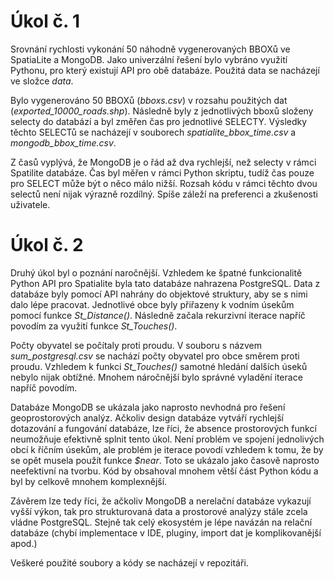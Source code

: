 # Úkol č. 1
Srovnání rychlosti vykonání 50 náhodně vygenerovaných BBOXů ve SpatiaLite a MongoDB. Jako univerzální řešení bylo vybráno využití Pythonu, pro který existují API pro obě databáze. Použitá data se nacházejí ve složce *data*.

Bylo vygenerováno 50 BBOXů (*bboxs.csv*) v rozsahu použitých dat (*exported_10000_roads.shp*).
Následně byly z jednotlivých bboxů složeny selecty do databází a byl změřen čas pro jednotlivé SELECTY. Výsledky těchto SELECTů se nacházejí v souborech *spatialite_bbox_time.csv* a *mongodb_bbox_time.csv*.

Z časů vyplývá, že MongoDB je o řád až dva rychlejší, než selecty v rámci Spatilite databáze. Čas byl měřen v rámci Python skriptu, tudíž čas pouze pro SELECT může být o něco málo nižší. Rozsah kódu v rámci těchto dvou selectů není nijak výrazně rozdílný. Spíše záleží na preferenci a zkušenosti uživatele.

# Úkol č. 2
Druhý úkol byl o poznání naročnější. Vzhledem ke špatné funkcionalitě Python API pro Spatialite byla tato databáze nahrazena PostgreSQL. Data z databáze byly pomocí API nahrány do objektové struktury, aby se s nimi dalo lépe pracovat. Jednotlivé obce byly přiřazeny k vodním úsekům pomocí funkce *St_Distance()*. Následně začala rekurzivní iterace napříč povodím za využití funkce *St_Touches()*.

Počty obyvatel se počítaly proti proudu. V souboru s názvem *sum_postgresql.csv* se nachází počty obyvatel pro obce směrem proti proudu. Vzhledem k funkci *St_Touches()* samotné hledání dalších úseků nebylo nijak obtížné. Mnohem náročnější bylo správné vyladění iterace napříč povodím.

Databáze MongoDB se ukázala jako naprosto nevhodná pro řešení geoprostorových analýz. Ačkoliv design databáze vytváří rychlejší dotazování a fungování databáze, lze říci, že absence prostorových funkcí neumožňuje efektivně splnit tento úkol. Není problém ve spojení jednolivých obcí k říčním úsekům, ale problém je iterace povodí vzhledem k tomu, že by se opět musela použít funkce *$near*. Toto se ukázalo jako časově naprosto neefektivní na tvorbu. Kód by obsahoval mnohem větší část Python kódu a byl by celkově mnohem komplexnější.

Závěrem lze tedy říci, že ačkoliv MongoDB a nerelační databáze vykazují vyšší výkon, tak pro strukturovaná data a prostorové analýzy stále zcela vládne PostgreSQL. Stejně tak celý ekosystém je lépe navázán na relační databáze (chybí implementace v IDE, pluginy, import dat je komplikovanější apod.)

Veškeré použité soubory a kódy se nacházejí v repozitáři.




